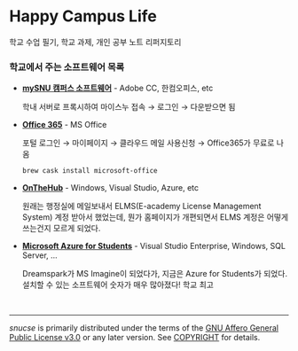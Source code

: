 Happy Campus Life
========
학교 수업 필기, 학교 과제, 개인 공부 노트 리퍼지토리

### 학교에서 주는 소프트웨어 목록
*   **[mySNU 캠퍼스 소프트웨어]** - Adobe CC, 한컴오피스, etc

    학내 서버로 프록시하여 마이스누 접속 &rarr; 로그인 &rarr; 다운받으면 됨

*   **[Office 365]** - MS Office

    포털 로그인 &rarr; 마이페이지 &rarr; 클라우드 메일 사용신청 &rarr;
    Office365가 무료로 나옴

    ```bash
    brew cask install microsoft-office
    ```

*   **[OnTheHub]** - Windows, Visual Studio, Azure, etc

    원래는 행정실에 메일보내서 ELMS(E-academy License Management System) 계정 받아서 했었는데, 뭔가 홈페이지가 개편되면서 ELMS 계정은 어떻게 쓰는건지 모르게 되었다.

*   **[Microsoft Azure for Students]** - Visual Studio Enterprise, Windows, SQL Server, ...

    Dreamspark가 MS Imagine이 되었다가, 지금은 Azure for Students가 되었다. 설치할 수 있는 소프트웨어 숫자가 매우 많아졌다! 학교 최고

<br>

--------

*snucse* is primarily distributed under the terms of the [GNU Affero General
Public License v3.0] or any later version. See [COPYRIGHT] for details.

[mySNU 캠퍼스 소프트웨어]: http://board.snu.ac.kr/apiboard/574
[Office 365]: http://my.snu.ac.kr/mysnu/
[OnTheHub]: https://snu.onthehub.com/WebStore/ProductsByMajorVersionList.aspx
[Microsoft Azure for Students]: https://portal.azure.com/#blade/Microsoft_Azure_Education/EducationMenuBlade/software
[GNU Affero General Public License v3.0]: LICENSE
[COPYRIGHT]: COPYRIGHT
